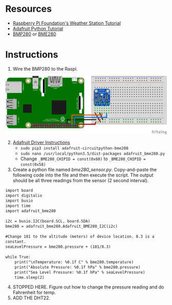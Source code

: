 # Resources
* [Raspberry Pi Foundation's Weather Station Tutorial](https://projects.raspberrypi.org/en/projects/build-your-own-weather-station/3)
* [Adafruit Python Tutorial](https://circuitpython.readthedocs.io/projects/bme280/en/latest/)
* [BMP280](#) or [BME280](https://www.adafruit.com/product/2652?gclid=EAIaIQobChMI987N-6ip3gIVjFqGCh1sTQxHEAQYASABEgLhyfD_BwE)
# Instructions
1. Wire the BMP280 to the Raspi.

![BMP280 Wiring Diagram](https://github.com/kjellwr4/Raspi-Weather-Station/blob/BMP280/BMP280/Raspi%20BMP280%20with%20BB_bb.png)

2. [Adafruit Driver Instructions](https://circuitpython.readthedocs.io/projects/bme280/en/latest/)
   * `sudo pip3 install adafruit-circuitpython-bme280`
   * `sudo nano /usr/local/python3.5/dist-packages adafruit_bme280.py`
   * Change `_BME280_CHIPID = const(0x60)` to `_BME280_CHIPID = const(0x58)`
3. Create a python file named _bme280_sensor.py_. Copy-and-paste the following code into the file and then execute the script. The output should be all three readings from the sensor (2 second interval).
```
import board
import digitalio
import busio
import time
import adafruit_bme280

i2c = busio.I2C(board.SCL, board.SDA)
bme280 = adafruit_bme280.Adafruit_BME280_I2C(i2c)

#Change 181 to the altitude (meters) of device location. 8.3 is a constant.
seaLevelPressure = bme280.pressure + (181/8.3)

while True:
    print("\nTemperature: %0.1f C" % bme280.temperature)
    print("Absolute Pressure: %0.1f hPa" % bme280.pressure)
    print("Sea Level Pressure: %0.1f hPa" % seaLevelPressure)
    time.sleep(2)
```
4. STOPPED HERE. Figure out how to change the pressure reading and do Fahrenheit for temp.
5. ADD THE DHT22.
